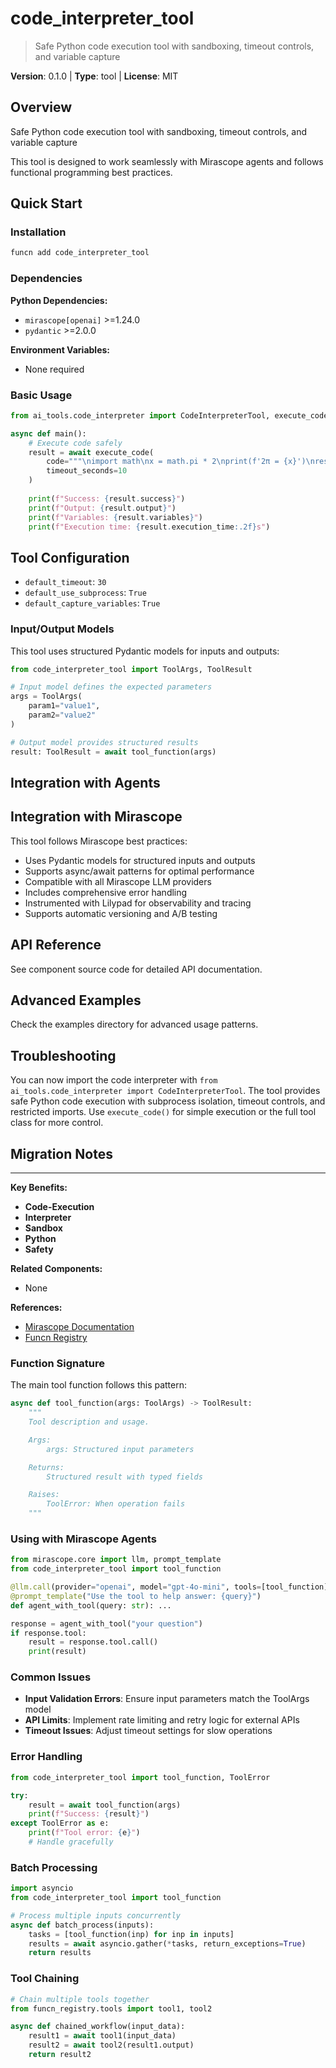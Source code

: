 # code_interpreter_tool
> Safe Python code execution tool with sandboxing, timeout controls, and variable capture

**Version**: 0.1.0 | **Type**: tool | **License**: MIT

## Overview

Safe Python code execution tool with sandboxing, timeout controls, and variable capture

This tool is designed to work seamlessly with Mirascope agents and follows functional programming best practices.

## Quick Start

### Installation

```bash
funcn add code_interpreter_tool
```

### Dependencies

**Python Dependencies:**

- `mirascope[openai]` >=1.24.0
- `pydantic` >=2.0.0

**Environment Variables:**

- None required

### Basic Usage

```python
from ai_tools.code_interpreter import CodeInterpreterTool, execute_code

async def main():
    # Execute code safely
    result = await execute_code(
        code="""\nimport math\nx = math.pi * 2\nprint(f'2π = {x}')\nresult = [i**2 for i in range(5)]\n""",
        timeout_seconds=10
    )
    
    print(f"Success: {result.success}")
    print(f"Output: {result.output}")
    print(f"Variables: {result.variables}")
    print(f"Execution time: {result.execution_time:.2f}s")
```

## Tool Configuration

- `default_timeout`: `30`
- `default_use_subprocess`: `True`
- `default_capture_variables`: `True`

### Input/Output Models

This tool uses structured Pydantic models for inputs and outputs:

```python
from code_interpreter_tool import ToolArgs, ToolResult

# Input model defines the expected parameters
args = ToolArgs(
    param1="value1",
    param2="value2"
)

# Output model provides structured results
result: ToolResult = await tool_function(args)
```

## Integration with Agents

## Integration with Mirascope

This tool follows Mirascope best practices:

- Uses Pydantic models for structured inputs and outputs
- Supports async/await patterns for optimal performance
- Compatible with all Mirascope LLM providers
- Includes comprehensive error handling
- Instrumented with Lilypad for observability and tracing
- Supports automatic versioning and A/B testing

## API Reference

See component source code for detailed API documentation.

## Advanced Examples

Check the examples directory for advanced usage patterns.

## Troubleshooting

You can now import the code interpreter with `from ai_tools.code_interpreter import CodeInterpreterTool`. The tool provides safe Python code execution with subprocess isolation, timeout controls, and restricted imports. Use `execute_code()` for simple execution or the full tool class for more control.

## Migration Notes

---

**Key Benefits:**

- **Code-Execution**
- **Interpreter**
- **Sandbox**
- **Python**
- **Safety**

**Related Components:**

- None

**References:**

- [Mirascope Documentation](https://mirascope.com)
- [Funcn Registry](https://github.com/funcn-ai/funcn)

### Function Signature

The main tool function follows this pattern:

```python
async def tool_function(args: ToolArgs) -> ToolResult:
    """
    Tool description and usage.

    Args:
        args: Structured input parameters

    Returns:
        Structured result with typed fields

    Raises:
        ToolError: When operation fails
    """
```

### Using with Mirascope Agents

```python
from mirascope.core import llm, prompt_template
from code_interpreter_tool import tool_function

@llm.call(provider="openai", model="gpt-4o-mini", tools=[tool_function])
@prompt_template("Use the tool to help answer: {query}")
def agent_with_tool(query: str): ...

response = agent_with_tool("your question")
if response.tool:
    result = response.tool.call()
    print(result)
```

### Common Issues

- **Input Validation Errors**: Ensure input parameters match the ToolArgs model
- **API Limits**: Implement rate limiting and retry logic for external APIs
- **Timeout Issues**: Adjust timeout settings for slow operations

### Error Handling

```python
from code_interpreter_tool import tool_function, ToolError

try:
    result = await tool_function(args)
    print(f"Success: {result}")
except ToolError as e:
    print(f"Tool error: {e}")
    # Handle gracefully
```

### Batch Processing

```python
import asyncio
from code_interpreter_tool import tool_function

# Process multiple inputs concurrently
async def batch_process(inputs):
    tasks = [tool_function(inp) for inp in inputs]
    results = await asyncio.gather(*tasks, return_exceptions=True)
    return results
```

### Tool Chaining

```python
# Chain multiple tools together
from funcn_registry.tools import tool1, tool2

async def chained_workflow(input_data):
    result1 = await tool1(input_data)
    result2 = await tool2(result1.output)
    return result2
```
